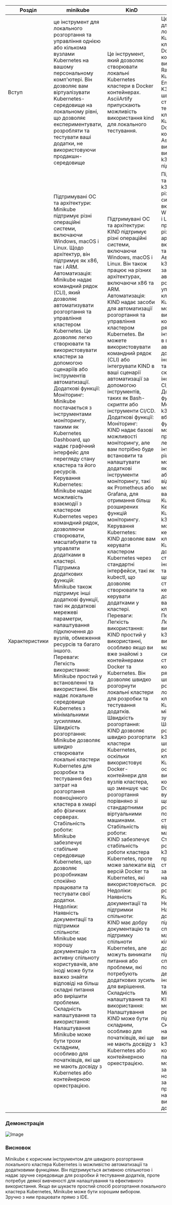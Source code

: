 | Розділ         | minikube | KinD | k3d |
|----------------|----------|------|-----|
| Вступ          | це інструмент для локального розгортання та управління однією або кількома вузлами Kubernetes на вашому персональному комп'ютері. Він дозволяє вам віртуалізувати Kubernetes-середовище на локальному рівні, що дозволяє експериментувати, розробляти та тестувати ваші додатки, не використовуючи продакшн-середовище | Це інструмент, який дозволяє створювати локальні Kubernetes кластери в Docker контейнерах. AsciiArtify припускають можливість використання kind для локального тестування. | Це інструмент для створення локальних Kubernetes кластерів в Docker контейнерах з використанням Rancher Kubernetes Engine (RKE). K3d дозволяє швидко створювати та тестувати кластери Kubernetes у Docker-контейнерах. AsciiArtify також вирішили використовувати k3d для підготовки PoC. |
| Характеристики | Підтримувані ОС та архітектури:<br/>Minikube підтримує різні операційні системи, включаючи Windows, macOS і Linux. Щодо архітектур, він підтримує як x86, так і ARM.<br/>Автоматизація:<br/>Minikube надає командний рядок (CLI), який дозволяє автоматизувати розгортання та управління кластером Kubernetes. Це дозволяє легко створювати та використовувати кластери за допомогою сценаріїв або інструментів автоматизації.<br/>Додаткові функції:<br/>Моніторинг: <br/>Minikube постачається з інструментами моніторингу, такими як Kubernetes Dashboard, що надає графічний інтерфейс для перегляду стану кластера та його ресурсів.<br/>Керування Kubernetes:<br/>Minikube надає можливість взаємодії з кластером Kubernetes через командний рядок, дозволяючи створювати, масштабувати та управляти додатками в кластері.<br/>Підтримка додаткових функцій:<br/> Minikube також підтримує інші додаткові функції, такі як додаткові мережеві параметри, налаштування підключення до вузлів, обмеження ресурсів та багато іншого. <br/>Переваги:<br/>Легкість використання: Minikube простий у встановленні та використанні. Він надає локальне середовище Kubernetes з мінімальними зусиллями.<br/>Швидкість розгортання: <br/>Minikube дозволяє швидко створювати локальні кластери Kubernetes для розробки та тестування без затрат на розгортання повноцінного кластера в хмарі або фізичних серверах.<br/>Стабільність роботи: <br/>Minikube забезпечує стабільне середовище Kubernetes, що дозволяє розробникам спокійно працювати та тестувати свої додатки.<br/>Недоліки:<br/>Наявність документації та підтримки спільноти: <br/>Minikube має хорошу документацію та активну спільноту користувачів, але іноді може бути важко знайти відповіді на більш складні питання або вирішити проблеми. <br/>Складність налаштування та використання:<br/>Налаштування Minikube може бути трохи складним, особливо для початківців, які ще не мають досвіду з Kubernetes або контейнерною оркестрацією. | Підтримувані ОС та архітектури:<br/> KIND підтримує різні операційні системи, включаючи Windows, macOS і Linux. Він також працює на різних архітектурах, включаючи x86 та ARM.<br/>Автоматизація: <br/>KIND надає засоби для автоматизації розгортання та управління кластером Kubernetes. Ви можете використовувати командний рядок (CLI) або інтегрувати KIND в ваші сценарії автоматизації за допомогою інструментів, таких як Bash-скрипти або інструменти CI/CD.<br/>Додаткові функції:<br/>Моніторинг: <br/>KIND надає базові можливості моніторингу, але вам потрібно буде встановити та налаштувати додаткові інструменти моніторингу, такі як Prometheus або Grafana, для отримання більш розширених функцій моніторингу.<br/>Керування Kubernetes: <br/>KIND дозволяє вам керувати кластером Kubernetes через стандартні інтерфейси, такі як kubectl, що дозволяє створювати та керувати додатками у кластері.<br/>Переваги:<br/>Легкість використання: <br/>KIND простий у використанні, особливо якщо ви вже знайомі з контейнерами Docker та Kubernetes. Він дозволяє швидко розгорнути локальні кластери для розробки та тестування додатків.<br/>Швидкість розгортання: <br/>KIND дозволяє швидко розгортати кластери Kubernetes, оскільки використовує Docker-контейнери для вузлів кластера, що зменшує час розгортання порівняно зі стандартними віртуальними машинами.<br/>Стабільність роботи: <br/>KIND забезпечує стабільність роботи кластера Kubernetes, проте може залежати від версій Docker та Kubernetes, які використовуються.<br/>Недоліки:<br/>Наявність документації та підтримки спільноти: <br/>KIND має добру документацію та підтримку спільноти Kubernetes, але можуть виникати питання або проблеми, які потребують додаткових зусиль для вирішення.<br/>Складність налаштування та використання: <br/>Налаштування KIND може бути складним, особливо для початківців, які ще не мають досвіду з Kubernetes або контейнерною оркестрацією. | Підтримувані ОС та архітектури: <br/>k3d підтримує різні операційні системи, включаючи Windows, macOS і Linux. Він також працює на різних архітектурах, включаючи x86 та ARM. <br/>Автоматизація:<br/> k3d надає засоби для автоматизації розгортання та управління кластером Kubernetes. Ви можете використовувати командний рядок (CLI) або інтегрувати k3d в ваші сценарії автоматизації за допомогою інструментів, таких як Bash-скрипти або інструменти CI/CD.<br/>Додаткові функції:<br/>Моніторинг: <br/>k3d не має вбудованих функцій моніторингу, проте ви можете легко інтегрувати рішення моніторингу, такі як Prometheus або Grafana, для відстеження та моніторингу вашого кластера Kubernetes. <br/>Керування Kubernetes: <br/>k3d надає вам можливість керувати кластером Kubernetes за допомогою стандартних інструментів, таких як kubectl, що дозволяє створювати та керувати додатками у вашому кластері.<br/>Переваги:<br/>Легкість використання: k3d простий у використанні і має зрозумілу синтаксичну структуру командного рядка. Він надає швидкий спосіб розгортання локального кластера Kubernetes з мінімальними зусиллями.<br/>Швидкість розгортання: <br/>k3d дозволяє швидко розгортати кластери Kubernetes, оскільки використовує контейнери Docker для вузлів кластера, що зменшує час розгортання порівняно зі стандартними віртуальними машинами.<br/>Стабільність роботи: <br/>k3d зазвичай працює стабільно, забезпечуючи надійне розгортання та роботу кластера Kubernetes.<br/>Недоліки:<br/>Наявність документації та підтримки спільноти: k3d має достатню кількість документації та підтримки спільноти, але порівняно з деякими іншими інструментами, такими як Minikube або KIND, може бути менша кількість ресурсів та підтримки.<br/>Складність налаштування та використання: <br/>k3d має кілька конфігураційних параметрів, які можуть бути заплутаними для новачків. Втім, загальний процес налаштування та використання є досить простим. |

### Демонстрація
![Image](demo.gif)

### Висновок
Minikube є корисним інструментом для швидкого розгортання локального кластера Kubernetes із можливістю автоматизації та додатковими функціями. Він підтримується активною спільнотою і надає зручне середовище для розробки й тестування додатків, проте потребує деякої вивченості для налаштування та ефективного використання. Якщо ви шукаєте простий спосіб розгортання локального кластера Kubernetes, Minikube може бути хорошим вибором. <br/> Зручно з ним працювати прямо з IDE.